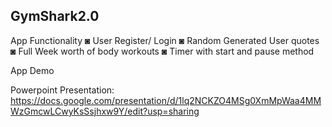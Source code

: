 GymShark2.0
-------------------------------------------------------------------------------------------------------------------------------------------------------------------------
App Functionality
  ◙ User Register/ Login
  ◙ Random Generated User quotes
  ◙ Full Week worth of body workouts
  ◙ Timer with start and pause method

App Demo
  

Powerpoint Presentation: https://docs.google.com/presentation/d/1lq2NCKZO4MSg0XmMpWaa4MMWzGmcwLCwyKsSsjhxw9Y/edit?usp=sharing
